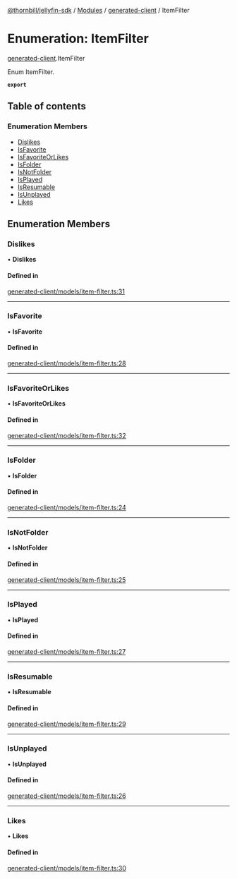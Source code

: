 [@thornbill/jellyfin-sdk](../README.md) / [Modules](../modules.md) / [generated-client](../modules/generated_client.md) / ItemFilter

# Enumeration: ItemFilter

[generated-client](../modules/generated_client.md).ItemFilter

Enum ItemFilter.

**`export`**

## Table of contents

### Enumeration Members

- [Dislikes](generated_client.ItemFilter.md#dislikes)
- [IsFavorite](generated_client.ItemFilter.md#isfavorite)
- [IsFavoriteOrLikes](generated_client.ItemFilter.md#isfavoriteorlikes)
- [IsFolder](generated_client.ItemFilter.md#isfolder)
- [IsNotFolder](generated_client.ItemFilter.md#isnotfolder)
- [IsPlayed](generated_client.ItemFilter.md#isplayed)
- [IsResumable](generated_client.ItemFilter.md#isresumable)
- [IsUnplayed](generated_client.ItemFilter.md#isunplayed)
- [Likes](generated_client.ItemFilter.md#likes)

## Enumeration Members

### Dislikes

• **Dislikes**

#### Defined in

[generated-client/models/item-filter.ts:31](https://github.com/jellyfin/jellyfin-sdk-typescript/blob/7402732/src/generated-client/models/item-filter.ts#L31)

___

### IsFavorite

• **IsFavorite**

#### Defined in

[generated-client/models/item-filter.ts:28](https://github.com/jellyfin/jellyfin-sdk-typescript/blob/7402732/src/generated-client/models/item-filter.ts#L28)

___

### IsFavoriteOrLikes

• **IsFavoriteOrLikes**

#### Defined in

[generated-client/models/item-filter.ts:32](https://github.com/jellyfin/jellyfin-sdk-typescript/blob/7402732/src/generated-client/models/item-filter.ts#L32)

___

### IsFolder

• **IsFolder**

#### Defined in

[generated-client/models/item-filter.ts:24](https://github.com/jellyfin/jellyfin-sdk-typescript/blob/7402732/src/generated-client/models/item-filter.ts#L24)

___

### IsNotFolder

• **IsNotFolder**

#### Defined in

[generated-client/models/item-filter.ts:25](https://github.com/jellyfin/jellyfin-sdk-typescript/blob/7402732/src/generated-client/models/item-filter.ts#L25)

___

### IsPlayed

• **IsPlayed**

#### Defined in

[generated-client/models/item-filter.ts:27](https://github.com/jellyfin/jellyfin-sdk-typescript/blob/7402732/src/generated-client/models/item-filter.ts#L27)

___

### IsResumable

• **IsResumable**

#### Defined in

[generated-client/models/item-filter.ts:29](https://github.com/jellyfin/jellyfin-sdk-typescript/blob/7402732/src/generated-client/models/item-filter.ts#L29)

___

### IsUnplayed

• **IsUnplayed**

#### Defined in

[generated-client/models/item-filter.ts:26](https://github.com/jellyfin/jellyfin-sdk-typescript/blob/7402732/src/generated-client/models/item-filter.ts#L26)

___

### Likes

• **Likes**

#### Defined in

[generated-client/models/item-filter.ts:30](https://github.com/jellyfin/jellyfin-sdk-typescript/blob/7402732/src/generated-client/models/item-filter.ts#L30)
